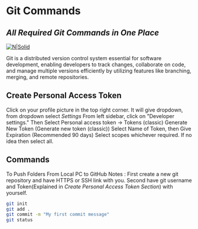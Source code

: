 # Git Commands
## _All Required Git Commands in One Place_

[![N|Solid](https://res.cloudinary.com/practicaldev/image/fetch/s---YzLIbj---/c_imagga_scale,f_auto,fl_progressive,h_420,q_auto,w_1000/https://dev-to-uploads.s3.amazonaws.com/i/ka0rfekqburijjrb9yoh.png)](https://github.com/bedhprasad29/git_notes)

Git is a distributed version control system essential for software development, enabling developers to track changes, collaborate on code, and manage multiple versions efficiently by utilizing features like branching, merging, and remote repositories.

## Create Personal Access Token
Click on your profile picture in the top right corner.
It will give dropdown, from dropdown select _Settings_
From left sidebar, click on "Developer settings."
Then Select Personal access token -> Tokens (classic)
Generate New Token (Generate new token (classic))
Select Name of Token, then Give Expiration (Recommended 90 days)
Select scopes whichever required. If no idea then select all.

## Commands

To Push Folders From Local PC to GitHub
Notes : 
First create a new git repository and have HTTPS or SSH link with you.
Second have git username and Token(Explained in _Create Personal Access Token Section_) with yourself.
```sh
git init 
git add .
git commit -m "My first commit message"
git status

```
